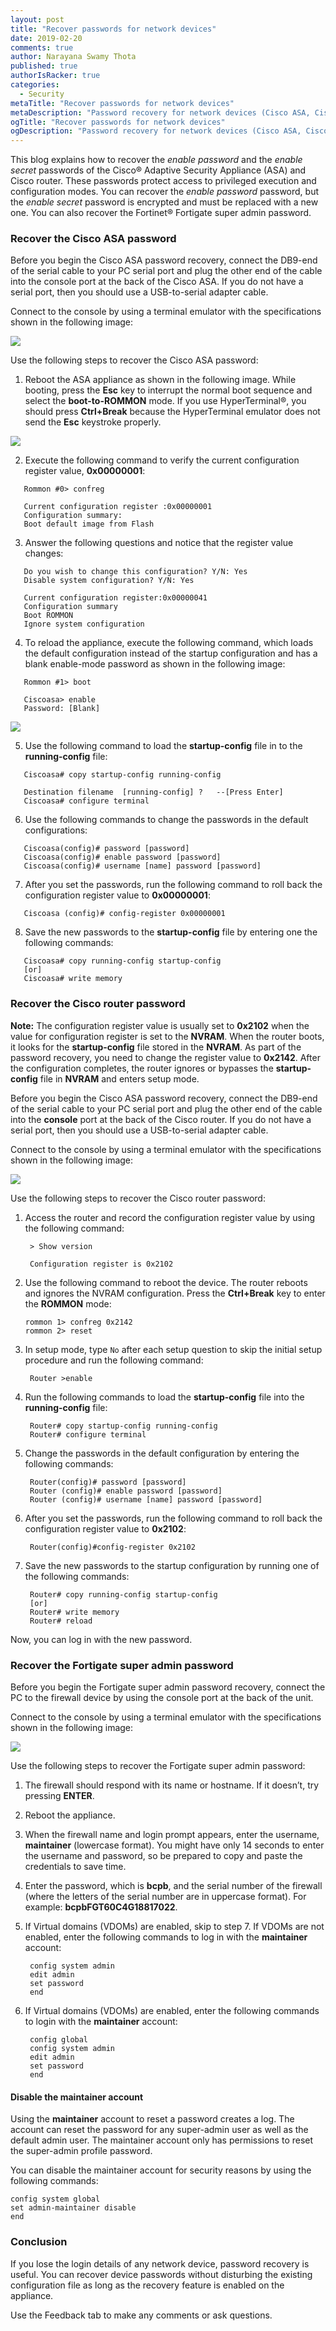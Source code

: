 ```yaml
---
layout: post
title: "Recover passwords for network devices"
date: 2019-02-20
comments: true
author: Narayana Swamy Thota
published: true
authorIsRacker: true
categories:
  - Security
metaTitle: "Recover passwords for network devices"
metaDescription: "Password recovery for network devices (Cisco ASA, Cisco Router, FortiGate Firewall)."
ogTitle: "Recover passwords for network devices"
ogDescription: "Password recovery for network devices (Cisco ASA, Cisco Router, FortiGate Firewall)."
---
```



This blog explains how to recover the *enable password* and the *enable secret*
passwords of the Cisco&reg; Adaptive Security Appliance (ASA) and Cisco router.
These passwords protect access to privileged execution and configuration modes.
You can recover the *enable password* password, but the *enable secret* password
is encrypted and must be replaced with a new one. You can also recover the
Fortinet&reg; Fortigate super admin password.

<!--more-->

### Recover the Cisco ASA password

Before you begin the Cisco ASA password recovery, connect the DB9-end of the
serial cable to your PC serial port and plug the other end of the cable into
the console port at the back of the Cisco ASA. If you do not have a serial
port, then you should use a USB-to-serial adapter cable.

Connect to the console by using a terminal emulator with the specifications shown
in the following image:

   ![](Picture3.png)

Use the following steps to recover the Cisco ASA password:

<ol start=1>
   <li>Reboot the ASA appliance as shown in the following image. While booting,
   press the <b>Esc</b> key to interrupt the normal boot sequence and select the
   <b>boot-to-ROMMON</b> mode. If you use HyperTerminal&reg;, you should press
   <b>Ctrl+Break</b> because the HyperTerminal emulator does not send the
   <b>Esc</b> keystroke properly.</li>
</ol>

   ![](Picture1.png)

<ol start=2>
   <li> Execute the following command to verify the current configuration
   register value, <b>0x00000001</b>:</li>
</ol>

       Rommon #0> confreg

       Current configuration register :0x00000001
       Configuration summary:
       Boot default image from Flash

<ol start=3>
   <li>Answer the following questions and notice that the register value changes:</li>
</ol>

       Do you wish to change this configuration? Y/N: Yes
       Disable system configuration? Y/N: Yes

       Current configuration register:0x00000041
       Configuration summary
       Boot ROMMON
       Ignore system configuration

<ol start=4>
   <li>To reload the appliance, execute the following command, which loads the
   default configuration instead of the startup configuration and has a blank
   enable-mode password as shown in the following image:</li>
</ol>

       Rommon #1> boot

       Ciscoasa> enable
       Password: [Blank]

   ![](Picture2.png)

<ol start=5>
   <li>Use the following command to load the <b>startup-config</b> file in to the
   <b>running-config</b> file:</li>
</ol>

       Ciscoasa# copy startup-config running-config

       Destination filename  [running-config] ?   --[Press Enter]
       Ciscoasa# configure terminal

<ol start=6>
   <li>Use the following commands to change the passwords in the default
   configurations:</li>
</ol>

       Ciscoasa(config)# password [password]
       Ciscoasa(config)# enable password [password]
       Ciscoasa(config)# username [name] password [password]

<ol start=7>
   <li>After you set the passwords, run the following command to roll back the
   configuration register value to <b>0x00000001</b>:</li>
</ol>

       Ciscoasa (config)# config-register 0x00000001

<ol start=8>
   <li>Save the new passwords to the <b>startup-config</b> file by entering one the
   following commands:</li>
</ol>

       Ciscoasa# copy running-config startup-config
       [or]
       Ciscoasa# write memory


### Recover the Cisco router password

**Note:** The configuration register value is usually set to **0x2102** when
the value for configuration register is set to the **NVRAM**. When the router
boots, it looks for the **startup-config** file stored in the **NVRAM**. As part of
the password recovery, you need to change the register value to **0x2142**. After
the configuration completes, the router ignores or bypasses the **startup-config**
file in **NVRAM** and enters setup mode.

Before you begin the Cisco ASA password recovery, connect the DB9-end of the
serial cable to your PC serial port and plug the other end of the cable into
the **console** port at the back of the Cisco router. If you do not have a serial
port, then you should use a USB-to-serial adapter cable.

Connect to the console by using a terminal emulator with the specifications shown
in the following image:

   ![](Picture3.png)

Use the following steps to recover the Cisco router password:

1. Access the router and record the configuration register value by using the
   following command:

        > Show version

        Configuration register is 0x2102

2. Use the following command to reboot the device. The router reboots and ignores
   the NVRAM configuration. Press the **Ctrl+Break** key to enter the **ROMMON**
   mode:

       rommon 1> confreg 0x2142
       rommon 2> reset

3. In setup mode, type `No` after each setup question to skip the initial setup
   procedure and run the following command:

        Router >enable

4. Run the following commands to load the **startup-config** file into the
   **running-config** file:

        Router# copy startup-config running-config
        Router# configure terminal

5. Change the passwords in the default configuration by entering the following
   commands:

        Router(config)# password [password]
        Router (config)# enable password [password]
        Router (config)# username [name] password [password]

6. After you set the passwords, run the following command to roll back the
   configuration register value to **0x2102**:

        Router(config)#config-register 0x2102

7. Save the new passwords to the startup configuration by running one of the
   following commands:

        Router# copy running-config startup-config
        [or]
        Router# write memory
        Router# reload

Now, you can log in with the new password.

### Recover the Fortigate super admin password

Before you begin the Fortigate super admin password recovery, connect the PC to
the firewall device by using the console port at the back of the unit.

Connect to the console by using a terminal emulator with the specifications shown
in the following image:

   ![](Picture3.png)

Use the following steps to recover the Fortigate super admin password:

1. The firewall should respond with its name or hostname. If it doesn’t, try
   pressing **ENTER**.

2. Reboot the appliance.

3. When the firewall name and login prompt appears, enter the username,
   **maintainer** (lowercase format). You might have only 14 seconds to enter
   the username and password, so be prepared to copy and paste the credentials
   to save time.

4. Enter the password, which is **bcpb**, and the serial number of the firewall
   (where the letters of the serial number are in uppercase format). For
   example: **bcpbFGT60C4G18817022**.

5. If Virtual domains (VDOMs) are enabled, skip to step 7.  If VDOMs are not
   enabled, enter the following commands to log in with the **maintainer**
   account:

        config system admin
        edit admin
        set password
        end

6. If Virtual domains (VDOMs) are enabled, enter the following commands to
   login with the **maintainer** account:

        config global
        config system admin
        edit admin
        set password
        end

#### Disable the maintainer account

Using the **maintainer** account to reset a password creates a log. The account
can reset the password for any super-admin user as well as the default admin user.
The maintainer account only has permissions to reset the super-admin profile
password.

You can disable the maintainer account for security reasons by using the
following commands:

    config system global
    set admin-maintainer disable
    end

### Conclusion

If you lose the login details of any network device, password recovery is useful.
You can recover device passwords without disturbing the existing configuration
file as long as the recovery feature is enabled on the appliance.

Use the Feedback tab to make any comments or ask questions.